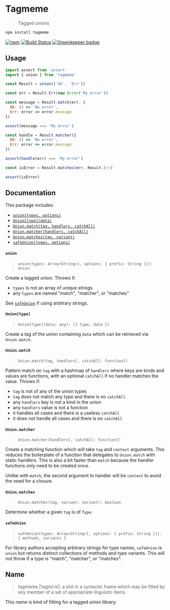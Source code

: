 # Tagmeme
> Tagged unions

```sh
npm install tagmeme
```

[![npm](https://img.shields.io/npm/v/tagmeme.svg)](https://www.npmjs.com/package/tagmeme)
[![Build Status](https://travis-ci.org/andrejewski/tagmeme.svg?branch=master)](https://travis-ci.org/andrejewski/tagmeme)
[![Greenkeeper badge](https://badges.greenkeeper.io/andrejewski/tagmeme.svg)](https://greenkeeper.io/)

## Usage

```js
import assert from 'assert'
import { union } from 'tagmeme'

const Result = union(['Ok', 'Err'])

const err = Result.Err(new Error('My error'))

const message = Result.match(err, {
  Ok: () => 'No error',
  Err: error => error.message
})

assert(message === 'My error')

const handle = Result.matcher({
  Ok: () => 'No error',
  Err: error => error.message
})

assert(handle(err) === 'My error')

const isError = Result.matches(err, Result.Err)

assert(isError)
```

## Documentation

This package includes:

- [`union(types, options)`](#union)
- [`Union[type](data)`](#uniontype)
- [`Union.match(tag, handlers, catchAll)`](#unionmatch)
- [`Union.matcher(handlers, catchAll)`](#unionmatcher)
- [`Union.matches(tag, variant)`](#unionmatches)
- [`safeUnion(types, options)`](#safeunion)

#### `union`
> `union(types: Array<String>[, options: { prefix: String }]): Union`

Create a tagged union. Throws if:
  - `types` is not an array of unique strings
  - any `types` are named "match", "matcher", or "matches"

See [`safeUnion`](#safeunion) if using arbitrary strings.

#### `Union[type]`
> `Union[type](data: any): ({ type, data })`

Create a tag of the union containing `data` which can be retrieved via `Union.match`.

#### `Union.match`
> `Union.match(tag, handlers[, catchAll: function])`

Pattern match on `tag` with a hashmap of `handlers` where keys are kinds and values are functions, with an optional `catchAll` if no handler matches the value.
Throws if:
  - `tag` is not of any of the union types
  - `tag` does not match any type and there is no `catchAll`
  - any `handlers` key is not a kind in the union
  - any `handlers` value is not a function
  - it handles all cases and there is a useless `catchAll`
  - it does not handle all cases and there is no `catchAll`

#### `Union.matcher`
> `Union.matcher(handlers[, catchAll: function])`

Create a matching function which will take `tag` and `context` arguments.
This reduces the boilerplate of a function that delegates to `Union.match` with static handlers.
This is also a bit faster than `match` because the handler functions only need to be created once.

Unlike with `match`, the second argument to handler will be `context` to avoid the need for a closure.

#### `Union.matches`
> `Union.matches(tag, variant: Variant): boolean`

Determine whether a given `tag` is of `Type`.

#### `safeUnion`
> `safeUnion(types: Array<String>[, options: { prefix: String }]): { methods, variants }`

For library authors accepting arbitrary strings for type names, `safeUnion` is `union` but returns distinct collections of methods and type variants.
This will not throw if a type is "match", "matcher", or "matches".

## Name

> tagmeme |ˈtaɡmiːm|: a slot in a syntactic frame which may be filled by any member of a set of appropriate linguistic items.

This name is kind of fitting for a tagged union library.
